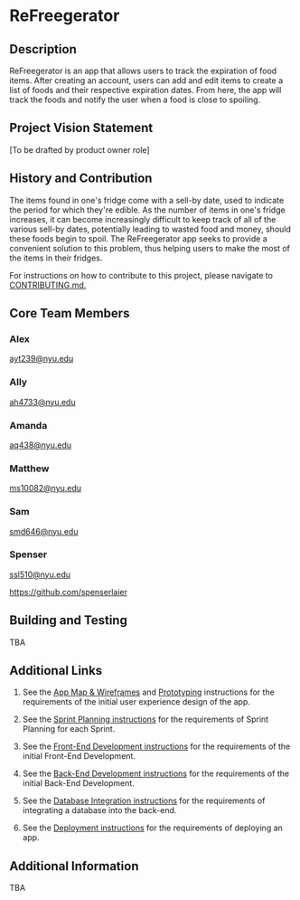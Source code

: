 
# ReFreegerator #

## Description ##

ReFreegerator is an app that allows users to track the expiration 
of food items. After creating an account, users can add and edit
items to create a list of foods and their respective expiration
dates. From here, the app will track the foods and notify
the user when a food is close to spoiling.

## Project Vision Statement ##
[To be drafted by product owner role]

## History and Contribution ##

The items found in one's fridge come with a sell-by date,
used to indicate the period for which they're edible. As the 
number of items in one's fridge increases, it can become 
increasingly difficult to keep track of all of the various
sell-by dates, potentially leading to wasted food and money, 
should these foods begin to spoil. The ReFreegerator app
seeks to provide a convenient solution to this problem, thus 
helping
users to make the most of the items in their fridges.

For instructions on how to contribute to this project, please navigate to
[CONTRIBUTING.md.](./CONTRIBUTING.md)
## Core Team Members ##
### Alex ###
ayt239@nyu.edu
### Ally ###
ah4733@nyu.edu
### Amanda ###
aq438@nyu.edu
### Matthew ###
ms10082@nyu.edu
### Sam ###
smd646@nyu.edu
### Spenser ###
ssl510@nyu.edu

https://github.com/spenserlaier
## Building and Testing ##
TBA
## Additional Links ##
1. See the [App Map & Wireframes](instructions-0a-app-map-wireframes.md) and [Prototyping](./instructions-0b-prototyping.md) instructions for the requirements of the initial user experience design of the app.

2. See the [Sprint Planning instructions](instructions-0d-sprint-planning.md) for the requirements of Sprint Planning for each Sprint.

3. See the [Front-End Development instructions](./instructions-1-front-end.md) for the requirements of the initial Front-End Development.

4. See the [Back-End Development instructions](./instructions-2-back-end.md) for the requirements of the initial Back-End Development.

5. See the [Database Integration instructions](./instructions-3-database.md) for the requirements of integrating a database into the back-end.

6. See the [Deployment instructions](./instructions-4-deployment.md) for the requirements of deploying an app.
## Additional Information
TBA
